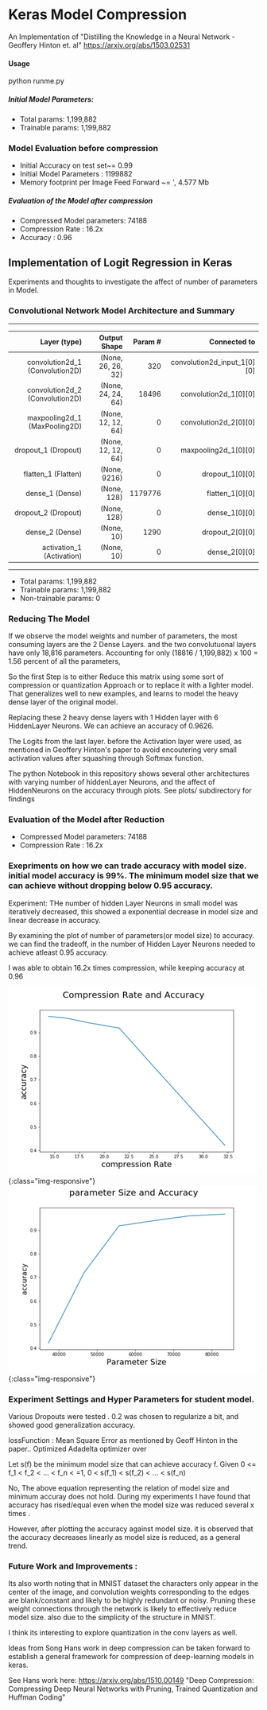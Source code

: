 # Keras Model Compression 

An Implementation of "Distilling the Knowledge in a Neural Network - Geoffery Hinton et. al" https://arxiv.org/abs/1503.02531


#### Usage 

python runme.py 


##### Initial Model Parameters:
- Total params: 1,199,882
- Trainable params: 1,199,882

### Model Evaluation before compression

- Initial Accuracy on test set~= 0.99
- Initial Model Parameters : 1199882
- Memory footprint per Image Feed Forward ~= ', 4.577 Mb 

##### Evaluation of the Model after compression

- Compressed Model parameters:  74188
- Compression Rate :  16.2x
- Accuracy : 0.96

## Implementation of Logit Regression in Keras 

Experiments and thoughts to investigate the affect of number of parameters in Model.

### Convolutional Network Model Architecture and Summary

____________________________________________________________________________________________________
| Layer (type)                      | Output Shape          | Param #     |Connected to                     
|----------------------------------:|----------------------:|------------:|------------------------:|
| convolution2d_1 (Convolution2D) | (None, 26, 26, 32) |   320      |   convolution2d_input_1[0][0] |     
| convolution2d_2 (Convolution2D) | (None, 24, 24, 64) |   18496    |   convolution2d_1[0][0]       |     
|maxpooling2d_1 (MaxPooling2D)    | (None, 12, 12, 64) |   0        |   convolution2d_2[0][0]       |     
|dropout_1 (Dropout)              | (None, 12, 12, 64) |   0        |   maxpooling2d_1[0][0]        |     
|flatten_1 (Flatten)              | (None, 9216)       |   0        |   dropout_1[0][0]             |     
|dense_1 (Dense)                  | (None, 128)        |   1179776  |   flatten_1[0][0]             |     
|dropout_2 (Dropout)              | (None, 128)        |   0        |   dense_1[0][0]               |     
|dense_2 (Dense)                  | (None, 10)         |   1290     |   dropout_2[0][0]             |     
|activation_1 (Activation)        | (None, 10)         |   0        |   dense_2[0][0]               |     
____________________________________________________________________________________________________

- Total params: 1,199,882
- Trainable params: 1,199,882
- Non-trainable params: 0


### Reducing The Model
If we observe the model weights and number of parameters, the most consuming layers are the 2 Dense Layers. and the two convolutuonal layers have only 18,816 parameters. Accounting for only (18816 / 1,199,882) x 100 =  1.56 percent of all the parameters,

So the first Step is to either Reduce this matrix using some sort of compression or quantization Approach or to replace it with a lighter model. That generalizes well to new examples, and learns to model the heavy dense layer of the  original model. 

Replacing these 2 heavy dense layers with 1 Hidden layer with 6 HiddenLayer Neurons. We can achieve an accuracy of 0.9626. 

The Logits from the last layer. before the Activation layer were used, as mentioned in Geoffery Hinton's paper to avoid encoutering very small activation values after squashing through Softmax function.

The python Notebook in this repository shows several other architectures with varying number of hiddenLayer Neurons, and the affect of HiddenNeurons on the accuracy through plots. See plots/ subdirectory for findings 

### Evaluation of the Model after Reduction

- Compressed Model parameters:  74188
- Compression Rate :  16.2x

### Exepriments on how we can trade accuracy with model size. initial model accuracy is 99%. The minimum model size that we can achieve without dropping below 0.95 accuracy. 

Experiment: 
THe number of hidden Layer Neurons in small model was iteratively decreased, this showed a exponential decrease in model size and linear decrease in accuracy. 

By examining the plot of number of parameters(or model size) to accuracy. we can find the tradeoff, in the number of Hidden Layer Neurons needed to achieve atleast 0.95 accuracy. 

I was able to obtain 16.2x times compression, while keeping accuracy at 0.96

![Compression-Rate-Accuracy](/plots/CompressionRate_Accuracy.png){:class="img-responsive"}
![ParameterSize-Accuracy](/plots/parameterSize_Accuracy.png){:class="img-responsive"}


### Experiment Settings and Hyper Parameters for student model. 
Various Dropouts were tested . 0.2 was chosen to regularize a bit, and showed good generalization accuracy. 

lossFunction : Mean Square Error as mentioned by Geoff Hinton in the paper.. Optimized Adadelta optimizer over

Let s(f) be the minimum model size that can achieve accuracy f. Given 0 <= f_1 < f_2 < ... < f_n  < =1,  0 < s(f_1) < s(f_2) < ... < s(f_n) 

No, The above equation representing the relation of model size and minimum accuray does not hold. During my experiments I have found that accuracy has rised/equal even when the model size was reduced several x times .

However, after plotting the accuracy against model size. it is observed that the accuracy decreases linearly as model size is reduced, as a general trend. 

### Future Work and Improvements :
Its also worth noting that in MNIST dataset the characters only appear in the center of the image, and convolution weights corresponding to the edges are blank/constant and likely to be highly redundant or noisy. Pruning these weight connections through the network is likely to effectively reduce model size. also due to the simplicity of the structure in MNIST. 

I think its interesting to explore quantization in the conv layers as well. 

Ideas from Song Hans work in deep compression can be taken forward to establish a general framework for compression of deep-learning models in keras. 

See Hans work here: 
https://arxiv.org/abs/1510.00149 "Deep Compression: Compressing Deep Neural Networks with Pruning, Trained Quantization and Huffman Coding"